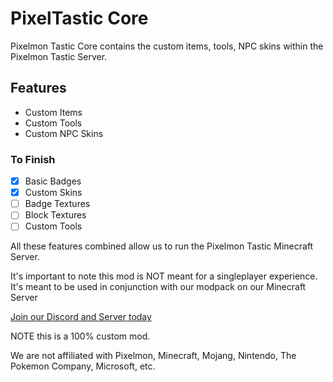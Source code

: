 # PixelTastic Core
Pixelmon Tastic Core contains the custom items, tools, NPC skins within the Pixelmon Tastic Server.

## Features
- Custom Items
- Custom Tools
- Custom NPC Skins

### To Finish
- [x] Basic Badges
- [x] Custom Skins
- [ ] Badge Textures
- [ ] Block Textures
- [ ] Custom Tools

All these features combined allow us to run the Pixelmon Tastic Minecraft Server.

It's important to note this mod is NOT meant for a singleplayer experience. It's meant to be used in conjunction with our modpack on our Minecraft Server

[Join our Discord and Server today](https://discord.gg/yzueecuJEP)

NOTE this is a 100% custom mod.

We are not affiliated with Pixelmon, Minecraft, Mojang, Nintendo, The Pokemon Company, Microsoft, etc.
